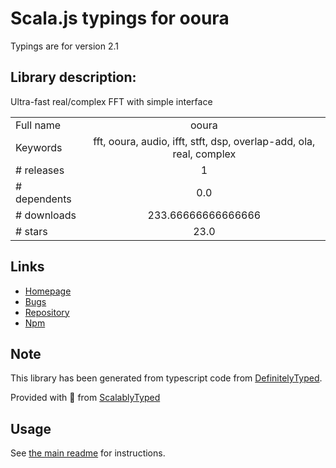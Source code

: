 
# Scala.js typings for ooura

Typings are for version 2.1

## Library description:
Ultra-fast real/complex FFT with simple interface

|                    |                 |
| ------------------ | :-------------: |
| Full name          | ooura |
| Keywords           | fft, ooura, audio, ifft, stft, dsp, overlap-add, ola, real, complex |
| # releases         | 1 |
| # dependents       | 0.0 |
| # downloads        | 233.66666666666666 |
| # stars            | 23.0 |

## Links
- [Homepage](https://github.com/audioplastic/ooura#readme)
- [Bugs](https://github.com/audioplastic/ooura/issues)
- [Repository](https://github.com/audioplastic/ooura)
- [Npm](https://www.npmjs.com/package/ooura)
    


## Note
This library has been generated from typescript code from [DefinitelyTyped](https://definitelytyped.org).

Provided with :purple_heart: from [ScalablyTyped](https://github.com/oyvindberg/ScalablyTyped)

## Usage
See [the main readme](../../readme.md) for instructions.


